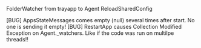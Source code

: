 FolderWatcher from trayapp to Agent
ReloadSharedConfig

[BUG] AppsStateMessages comes empty (null) several times after start. No one is sending it empty!
[BUG] RestartApp causes Collection Modified Exception on Agent._watchers. Like if the code was run on multilpe threads!!
